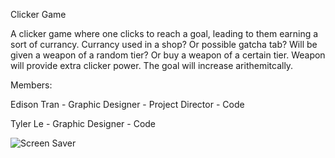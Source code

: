 Clicker Game

A clicker game where one clicks to reach a goal, leading to them earning a sort of currancy.
Currancy used in a shop? Or possible gatcha tab?
Will be given a weapon of a random tier? 
Or buy a weapon of a certain tier.
Weapon will provide extra clicker power.
The goal will increase arithemitcally.


Members:

Edison Tran - Graphic Designer - Project Director - Code

Tyler Le - Graphic Designer - Code

![Screen Saver](https://github.com/TylerLeCmd/CPProjects/tree/gh-pages/FinalProject2021/images/game2021/concept1.png?raw=true)
